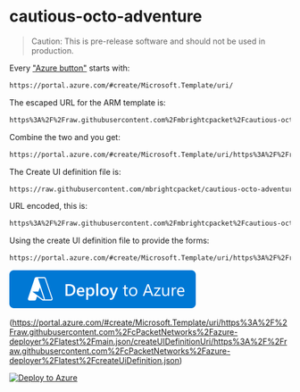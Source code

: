 # cautious-octo-adventure

> Caution: This is pre-release software and should not be used in production.

Every ["Azure button"][azure-button] starts with:

```bash
https://portal.azure.com/#create/Microsoft.Template/uri/
```

The escaped URL for the ARM template is:

```bash
https%3A%2F%2Fraw.githubusercontent.com%2Fmbrightcpacket%2Fcautious-octo-adventure%2Fmain%2Fmain.json
```

Combine the two and you get:

```bash
https://portal.azure.com/#create/Microsoft.Template/uri/https%3A%2F%2Fraw.githubusercontent.com%2Fmbrightcpacket%2Fcautious-octo-adventure%2Fmain%2Fmain.json
```

The Create UI definition file is:

```bash
https://raw.githubusercontent.com/mbrightcpacket/cautious-octo-adventure/main/createUIDefinition.json
```

URL encoded, this is:

```bash
https%3A%2F%2Fraw.githubusercontent.com%2Fmbrightcpacket%2Fcautious-octo-adventure%2Fmain%2FcreateUiDefinition.json
```

Using the create UI definition file to provide the forms:

```bash
https://portal.azure.com/#create/Microsoft.Template/uri/https%3A%2F%2Fraw.githubusercontent.com%2Fmbrightcpacket%2Fcautious-octo-adventure%2Fmain%2Fmain.json/createUIDefinitionUri/https%3A%2F%2Fraw.githubusercontent.com%2Fmbrightcpacket%2Fcautious-octo-adventure%2Fmain%2FcreateUiDefinition.json
```

[![Deploy To Azure](https://raw.githubusercontent.com/Azure/azure-quickstart-templates/master/1-CONTRIBUTION-GUIDE/images/deploytoazure.svg?sanitize=true)](https://portal.azure.com/#create/Microsoft.Template/uri/https%3A%2F%2Fraw.githubusercontent.com%2FcPacketNetworks%2Fazure-deployer%2Flatest%2Fmain.json/createUIDefinitionUri/https%3A%2F%2Fraw.githubusercontent.com%2FcPacketNetworks%2Fazure-deployer%2Flatest%2FcreateUiDefinition.json)

(https://portal.azure.com/#create/Microsoft.Template/uri/https%3A%2F%2Fraw.githubusercontent.com%2FcPacketNetworks%2Fazure-deployer%2Flatest%2Fmain.json/createUIDefinitionUri/https%3A%2F%2Fraw.githubusercontent.com%2FcPacketNetworks%2Fazure-deployer%2Flatest%2FcreateUiDefinition.json)


[![Deploy to Azure](https://aka.ms/deploytoazurebutton)](https://portal.azure.com/#create/Microsoft.Template/uri/https%3A%2F%2Fraw.githubusercontent.com%2Fmbrightcpacket%2Fcautious-octo-adventure%2Fmain%2Fmain.json/createUIDefinitionUri/https%3A%2F%2Fraw.githubusercontent.com%2Fmbrightcpacket%2Fcautious-octo-adventure%2Fmain%2FcreateUiDefinition.json)

[azure-button]: https://docs.microsoft.com/en-us/azure/azure-resource-manager/templates/deploy-to-azure-button
